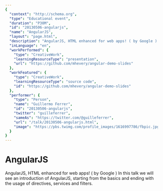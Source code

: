 ```yaml
---
{
  "context": "http://schema.org",
  "type": "Educational event",
  "duration": "P30M",
  "id": "20130506-angularjs",
  "name": "AngularJS",
  "layout": "page.html",
  "description": "AngularJS, HTML enhanced for web apps! ( by Google ) In this talk we will see an introduction of AngularJS, starting from the basics and ending with the usage of directives, services and filters.",
  "inLanguage": "en",
  "workPerformed": {
    "type": "CreativeWork",
    "learningResourceType": "presentation",
    "url": "https://github.com/mhevery/angular-demo-slides"
  },
  "workFeatured": {
    "type": "CreativeWork",
    "learningResourceType": "source code",
    "id": "https://github.com/mhevery/angular-demo-slides"
  },
  "performer": {
    "type": "Person",
    "name": "Guillermo Ferrer",
    "id": "20130506-angularjs",
    "twitter": "guilleferrer",
    "sameAs": "https://twitter.com/@guilleferrer",
    "url": "/talk/20130506-angularjs.html",
    "image": "https://pbs.twimg.com/profile_images/1616997786/fbpic.jpg"
  }
}
---
```

# AngularJS

AngularJS, HTML enhanced for web apps! ( by Google ) In this talk we will see an introduction of AngularJS, starting from the basics and ending with the usage of directives, services and filters.